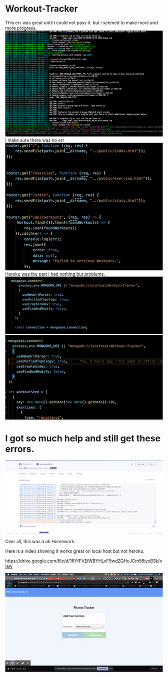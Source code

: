 # Workout-Tracker

This err was great until i could not pass it. but i seemed to make more and more progress.
<img src="./img/img1.png" alt="Big fail">
I make sure there was no err
<img src="./img/img2.png" alt="Big fail">
Heroku was the part i had nothing but problems.
<img src="./img/img3.png" alt="Big fail">
<img src="./img/img4.png" alt="Big fail">

# I got so much help and still get these errors.
<img src="./img/img0.png" alt="Big fail">

Over all, this was a ok Homework.

Here is a video showing it works great on local host but not heroku.

https://drive.google.com/file/d/16YfFVEiWBYHLvF9wdZQHcJCm56iyxB3k/view

<img src="./img/iWasHappy.gif" alt="Big Win">
